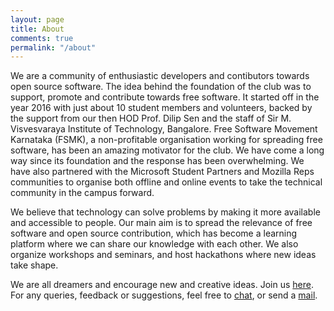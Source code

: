 ```yaml
---
layout: page
title: About
comments: true
permalink: "/about"
---
```

We are a community of enthusiastic developers and contibutors towards open source software. The idea behind the foundation of the club was to support, promote and contribute towards free software. It started off in the year 2016 with just about 10 student members and volunteers, backed by the support from our then HOD Prof. Dilip Sen and the staff of Sir M. Visvesvaraya Institute of Technology, Bangalore. Free Software Movement Karnataka (FSMK), a non-profitable organisation working for spreading free software, has been an amazing motivator for the club. We have come a long way since its foundation and the response has been overwhelming. We have also partnered with the Microsoft Student Partners and Mozilla Reps communities to organise both offline and online events to take the technical community in the campus forward.

We believe that technology can solve problems by making it more available and accessible to people. Our main aim is to spread the relevance of free software and open source contribution, which has become a learning platform where we can share our knowledge with each other. We also organize workshops and seminars, and host hackathons where new ideas take shape.  

We are all dreamers and encourage new and creative ideas. Join us [here](https://t.me/codeshack). For any queries, feedback or suggestions, feel free to [chat](https://gitter.im/glugmvit/community), or send a [mail](mailto:glugmvit@gmail.com).

